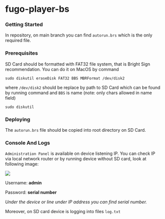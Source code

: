 # fugo-player-bs

### Getting Started

In repository, on main branch you can find ``` autorun.brs ``` which is the only required file.

### Prerequisites

SD Card should be formatted with FAT32 file system, that is Bright Sign recommendation. You can do it on MacOS by command

```
sudo diskutil eraseDisk FAT32 BBS MBRFormat /dev/disk2
```
where `/dev/disk2` should be replace by path to SD Card which can be found by running command and `BBS` is name (note: only chars allowed in name field)

```
sudo diskutil
```

### Deploying

The `autorun.brs` file should be copied into root directory on SD Card.

### Console And Logs

`Administration Panel` is available on device listening IP. You can check IP via local network router or by running device without SD card, look at following image:

![](https://i.imgur.com/06KLgN1.jpg)

Username: **admin**

Password: **serial number**

_Under the device or line under IP address you can find serial number._

Moreover, on SD card device is logging into files `log.txt`
